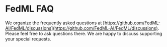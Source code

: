 # FedML FAQ

We organize the frequently asked questions at [https://github.com/FedML-AI/FedML/discussions](https://github.com/FedML-AI/FedML/discussions).
Please feel free to ask questions there. We are happy to discuss supporting your special requests.
